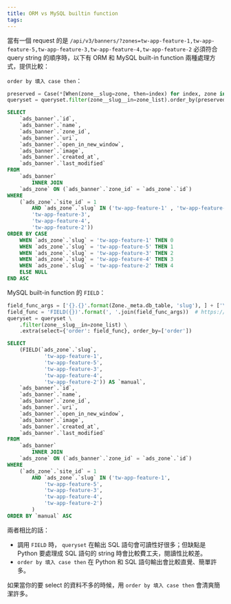 ```yaml
---
title: ORM vs MySQL builtin function
tags:
---
```


當有一個 request 的是 `/api/v3/banners/?zones=tw-app-feature-1,tw-app-feature-5,tw-app-feature-3,tw-app-feature-4,tw-app-feature-2` 必須符合 query string 的順序時，以下有 ORM 和 MySQL built-in function 兩種處理方式，提供比較：

`order by 填入 case then`：

```python
preserved = Case(*[When(zone__slug=zone, then=index) for index, zone in enumerate(zone_list)])
queryset = queryset.filter(zone__slug__in=zone_list).order_by(preserved)
```

```sql
SELECT
    `ads_banner`.`id`,
    `ads_banner`.`name`,
    `ads_banner`.`zone_id`,
    `ads_banner`.`uri`,
    `ads_banner`.`open_in_new_window`,
    `ads_banner`.`image`,
    `ads_banner`.`created_at`,
    `ads_banner`.`last_modified`
FROM
    `ads_banner`
        INNER JOIN
    `ads_zone` ON (`ads_banner`.`zone_id` = `ads_zone`.`id`)
WHERE
    (`ads_zone`.`site_id` = 1
        AND `ads_zone`.`slug` IN ('tw-app-feature-1' , 'tw-app-feature-5',
        'tw-app-feature-3',
        'tw-app-feature-4',
        'tw-app-feature-2'))
ORDER BY CASE
    WHEN `ads_zone`.`slug` = 'tw-app-feature-1' THEN 0
    WHEN `ads_zone`.`slug` = 'tw-app-feature-5' THEN 1
    WHEN `ads_zone`.`slug` = 'tw-app-feature-3' THEN 2
    WHEN `ads_zone`.`slug` = 'tw-app-feature-4' THEN 3
    WHEN `ads_zone`.`slug` = 'tw-app-feature-2' THEN 4
    ELSE NULL
END ASC
```

MySQL built-in function 的 `FIELD`：

```python
field_func_args = ['{}.{}'.format(Zone._meta.db_table, 'slug'), ] + ['\'{}\''.format(zone) for zone in zone_list]
field_func = 'FIELD({})'.format(', '.join(field_func_args))  # https://dev.mysql.com/doc/refman/5.7/en/string-functions.html#function_field
queryset = queryset \
    .filter(zone__slug__in=zone_list) \
    .extra(select={'order': field_func}, order_by=['order'])
```

```sql
SELECT
    (FIELD(`ads_zone`.`slug`,
            'tw-app-feature-1',
            'tw-app-feature-5',
            'tw-app-feature-3',
            'tw-app-feature-4',
            'tw-app-feature-2')) AS `manual`,
    `ads_banner`.`id`,
    `ads_banner`.`name`,
    `ads_banner`.`zone_id`,
    `ads_banner`.`uri`,
    `ads_banner`.`open_in_new_window`,
    `ads_banner`.`image`,
    `ads_banner`.`created_at`,
    `ads_banner`.`last_modified`
FROM
    `ads_banner`
        INNER JOIN
    `ads_zone` ON (`ads_banner`.`zone_id` = `ads_zone`.`id`)
WHERE
    (`ads_zone`.`site_id` = 1
        AND `ads_zone`.`slug` IN ('tw-app-feature-1',
            'tw-app-feature-5',
            'tw-app-feature-3',
            'tw-app-feature-4',
            'tw-app-feature-2')
        )
ORDER BY `manual` ASC
```

兩者相比的話：
  * 調用 `FIELD` 時， `queryset` 在輸出 SQL 語句會可讀性好很多；但缺點是 Python 要處理成
 SQL 語句的 string 時會比較費工夫，閱讀性比較差。
  * `order by 填入 case then` 在 Python 和 SQL 語句輸出會比較直覺、簡單許多。

如果當你的要 select 的資料不多的時候，用 `order by 填入 case then` 會清爽簡潔許多。
